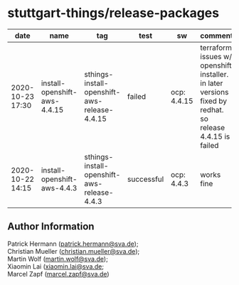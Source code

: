 stuttgart-things/release-packages
================================

| date | name | tag | test | sw | comment | link | released | editor |
|---|---|---|---|---|---|---|---|---|
| 2020-10-23 17:30 | install-openshift-aws-4.4.15 | sthings-install-openshift-aws-release-4.4.15 | failed | ocp: 4.4.15 | terraform issues w/ openshift installer. in later versions fixed by redhat. so release 4.4.15 is failed | [ocp4-aws-releases](http://10.31.102.191:5000/buckets?chosenbucket=install-openshift-aws) | false |cmueller |
| 2020-10-22 14:15 | install-openshift-aws-4.4.3 | sthings-install-openshift-aws-release-4.4.3 | successful | ocp: 4.4.3 | works fine  | [ocp4-aws-releases](http://10.31.102.191:5000/buckets?chosenbucket=install-openshift-aws) | true | cmueller |


Author Information
------------------

Patrick Hermann (patrick.hermann@sva.de);  
Christian Mueller (christian.mueller@sva.de);  
Martin Wolf (martin.wolf@sva.de);  
Xiaomin Lai (xiaomin.lai@sva.de;  
Marcel Zapf (marcel.zapf@sva.de)

